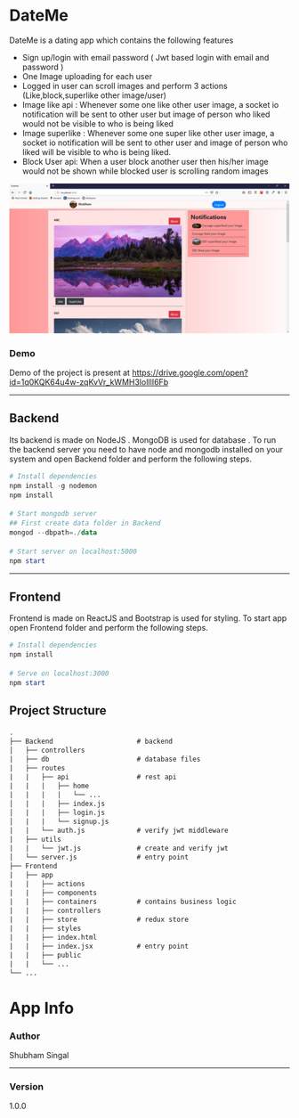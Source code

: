 # DateMe
DateMe is a dating app which contains the following features

* Sign up/login with email password ( Jwt based login with email and password )
* One Image uploading for each user
* Logged in user can scroll images and perform 3 actions
(Like,block,superlike other image/user)
* Image like api : Whenever some one like other user image, a socket io notification will be sent to other user but image of person who liked would not be visible to who is being liked
* Image superlike : Whenever some one super like other user image, a socket io notification will be sent to other user and image of person who liked will be visible to who is being liked.
* Block User api: When a user block another user then his/her image would not be shown while blocked user is
scrolling random images

<img src="Frontend/public/Screenshot.png" alt="DateMe Demo"/>

### Demo
Demo of the project is present at https://drive.google.com/open?id=1q0KQK64u4w-zqKvVr_kWMH3lolIlI6Fb

---

## Backend 
Its backend is made on NodeJS . MongoDB is used for database . To run the backend server you need to have node and mongodb installed on your system and open Backend folder and perform the following steps.

```powershell
# Install dependencies
npm install -g nodemon
npm install

# Start mongodb server
## First create data folder in Backend  
mongod --dbpath=./data

# Start server on localhost:5000
npm start
```

---

## Frontend
Frontend is made on ReactJS and Bootstrap is used for styling. To start app open Frontend folder and perform the following steps.

```powershell
# Install dependencies
npm install

# Serve on localhost:3000
npm start
```


## Project Structure
    .
    ├── Backend                     # backend
    │   ├── controllers              
    |   ├── db                      # database files
    |   ├── routes  
    |   |   ├── api                 # rest api              
    |   |   |   ├── home                
    |   |   |   |   └── ...    
    │   |   |   ├── index.js       
    │   |   |   ├── login.js       
    │   |   |   └── signup.js       
    |   |   └── auth.js             # verify jwt middleware
    |   ├── utils                   
    |   |   └── jwt.js              # create and verify jwt
    │   └── server.js               # entry point
    ├── Frontend                          
    |   ├── app                                    
    |   |   ├── actions  
    |   |   ├── components                
    |   |   ├── containers          # contains business logic
    |   |   ├── controllers         
    |   |   ├── store               # redux store
    |   |   ├── styles
    |   |   ├── index.html
    |   |   ├── index.jsx           # entry point
    |   |   ├── public              
    |   |   └── ...
    └── ...


# App Info
### Author 
Shubham Singal

---

### Version 
1.0.0

